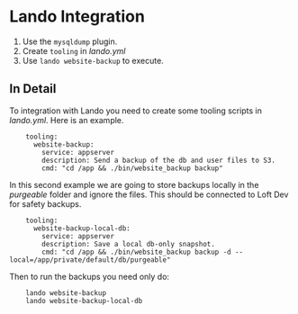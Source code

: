 # Lando Integration

1. Use the `mysqldump` plugin.
1. Create `tooling` in _lando.yml_
1. Use `lando website-backup` to execute.

## In Detail

To integration with Lando you need to create some tooling scripts in _lando.yml_.  Here is an example.

        tooling:
          website-backup:
            service: appserver
            description: Send a backup of the db and user files to S3.
            cmd: "cd /app && ./bin/website_backup backup"

In this second example we are going to store backups locally in the _purgeable_ folder and ignore the files.  This should be connected to Loft Dev for safety backups.

        tooling:
          website-backup-local-db:
            service: appserver
            description: Save a local db-only snapshot.
            cmd: "cd /app && ./bin/website_backup backup -d --local=/app/private/default/db/purgeable"

Then to run the backups you need only do:

        lando website-backup
        lando website-backup-local-db
